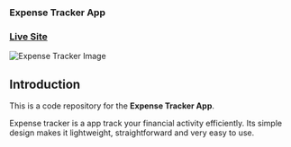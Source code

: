### Expense Tracker App 

### [Live Site](https://objective-minsky-7d1cd6.netlify.app/)

![Expense Tracker Image](https://user-images.githubusercontent.com/76640086/122237902-4f644e00-cedd-11eb-90c2-7b385d61be72.png)


## Introduction
This is a code repository for the **Expense Tracker App**. 

Expense tracker is a app track your financial activity efficiently. Its simple design makes it lightweight, straightforward and very easy to use.
